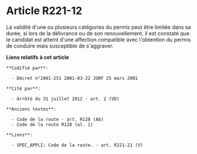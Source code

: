 # Article R221-12

La validité d'une ou plusieurs catégories du permis peut être limitée dans sa durée, si lors de la délivrance ou de son
renouvellement, il est constaté que le candidat est atteint d'une affection compatible avec l'obtention du permis de conduire
mais susceptible de s'aggraver.

**Liens relatifs à cet article**

	**Codifié par**:

	  - Décret n°2001-251 2001-03-22 JORF 25 mars 2001

	**Cité par**:

	  - Arrêté du 31 juillet 2012 - art. 2 (VD)

	**Anciens textes**:

	  - Code de la route - art. R128 (Ab)
	  - Code de la route R128 (al. 1)

	**Liens**:

	  - SPEC_APPLI: Code de la route. - art. R221-21 (V)
